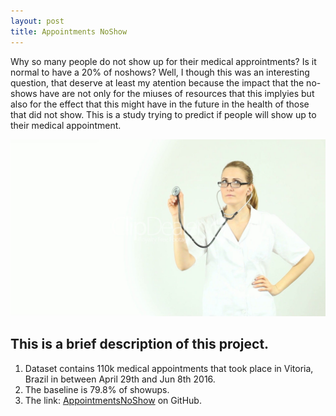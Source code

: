 ```yaml
---
layout: post
title: Appointments NoShow
---
```

Why so many people do not show up for their medical approintments? Is it normal to have a 20% of noshows? Well, I though this was an interesting question, that deserve at least my atention because the impact that the no-shows have are not only for the miuses of resources that this implyies but also for the effect that this might have in the future in the health of those that did not show.
This is a study trying to predict if people will show up to their medical appointment.

![68445279 doctors wallpapers](/images/68445279-doctors-wallpapers.jpg "68445279 doctors wallpapers")

## This is a brief description of this project.
  1. Dataset contains 110k medical appointments that took place in Vitoria, Brazil in between April 29th and Jun 8th 2016.
  2. The baseline is 79.8% of showups.
  3. The link: [AppointmentsNoShow](https://github.com/AlexChicote/AppointmentsNoShow) on GitHub.
  
